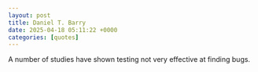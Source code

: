 ```yaml
---
layout: post
title: Daniel T. Barry
date: 2025-04-18 05:11:22 +0000
categories: [quotes]
---
```


A number of studies have shown testing not very effective at finding bugs.  

